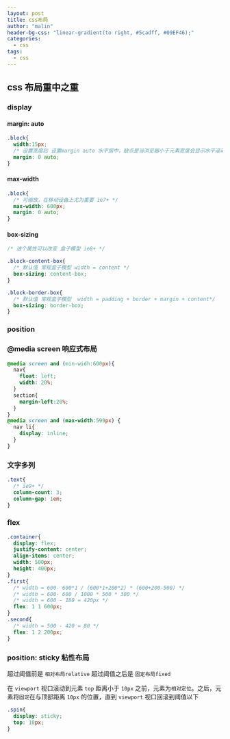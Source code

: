 ```yaml
---
layout: post
title: css布局
author: "malin"
header-bg-css: "linear-gradient(to right, #5cadff, #09EF46);"
categories:
  - css
tags:
  - css
---
```


## css 布局重中之重

### display
#### margin: auto

```css
.block{
  width:15px;
  /* 设置宽度后 设置margin auto 水平居中，缺点是当浏览器小于元素宽度会显示水平滚动条 */
  margin: 0 auto;
}
```

#### max-width

```css
.block{
  /* 可缩放，在移动设备上尤为重要 ie7+ */
  max-width: 600px;
  margin: 0 auto;
}
```

#### box-sizing

```css
/* 这个属性可以改变 盒子模型 ie8+ */

.block-content-box{
  /* 默认值 常规盒子模型 width = content */
  box-sizing: content-box;
}

.block-border-box{
  /* 默认值 常规盒子模型  width = padding + border + margin + content*/
  box-sizing: border-box;
}
```

### position


### @media screen 响应式布局

```css
@media screen and (min-widh:600px){
  nav{
    float: left;
    width: 20%;
  }
  section{
    margin-left:20%;
  }
}
@media screen and (max-width:599px) {
  nav li{
    display: inline;
  }
}
```

### 文字多列

```css
.text{
  /* ie9+ */
  column-count: 3;
  column-gap: 1em;
}
```

### flex

```css
.container{
  display: flex;
  justify-content: center;
  align-items: center;
  width: 500px;
  height: 400px;
}
.first{
  /* width = 600- 600*1 / (600*1+200*2) * (600+200-500) */
  /* width = 600- 600 / 1000 * 500 * 300 */
  /* width = 600 - 180 = 420px */
  flex: 1 1 600px;
}
.second{
  /* width = 500 - 420 = 80 */
  flex: 1 2 200px;
}
```

### position: sticky 粘性布局

超过阈值前是 `相对布局relative`  超过阈值之后是 `固定布局fixed`  

在 `viewport` 视口滚动到元素 `top` 距离小于 `10px` 之前，元素为`相对定位`。之后，元素将`固定`在与顶部距离 `10px` 的位置，直到 `viewport` 视口回滚到阈值以下  

```css
.spin{
  display: sticky;
  top: 10px;
}
```